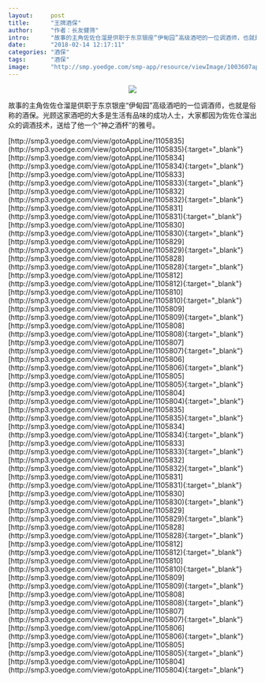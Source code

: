 ```yaml
---
layout:     post
title:      "王牌酒保"
author:     "作者：长友健筛"
intro:      "故事的主角佐佐仓溜是供职于东京银座“伊甸园”高级酒吧的一位调酒师，也就是俗称的酒保。光顾这家酒吧的大多是生活有品味的成功人士，大家都因为佐佐仓溜出众的调酒技术，送给了他一个“神之酒杯”的雅号。"
date:       "2018-02-14 12:17:11"
categories: "酒保"
tags:       "酒保"
image:      "http://smp.yoedge.com/smp-app/resource/viewImage/1003607appline.png"
---
```

<div style="text-align: center">
<p><img src="http://smp.yoedge.com/smp-app/resource/viewImage/1003607appline.png"/></p>
</div>
<p class="post-meta">
<span>故事的主角佐佐仓溜是供职于东京银座“伊甸园”高级酒吧的一位调酒师，也就是俗称的酒保。光顾这家酒吧的大多是生活有品味的成功人士，大家都因为佐佐仓溜出众的调酒技术，送给了他一个“神之酒杯”的雅号。</span>
</p>
[http://smp3.yoedge.com/view/gotoAppLine/1105835](http://smp3.yoedge.com/view/gotoAppLine/1105835){:target="_blank"}
[http://smp3.yoedge.com/view/gotoAppLine/1105834](http://smp3.yoedge.com/view/gotoAppLine/1105834){:target="_blank"}
[http://smp3.yoedge.com/view/gotoAppLine/1105833](http://smp3.yoedge.com/view/gotoAppLine/1105833){:target="_blank"}
[http://smp3.yoedge.com/view/gotoAppLine/1105832](http://smp3.yoedge.com/view/gotoAppLine/1105832){:target="_blank"}
[http://smp3.yoedge.com/view/gotoAppLine/1105831](http://smp3.yoedge.com/view/gotoAppLine/1105831){:target="_blank"}
[http://smp3.yoedge.com/view/gotoAppLine/1105830](http://smp3.yoedge.com/view/gotoAppLine/1105830){:target="_blank"}
[http://smp3.yoedge.com/view/gotoAppLine/1105829](http://smp3.yoedge.com/view/gotoAppLine/1105829){:target="_blank"}
[http://smp3.yoedge.com/view/gotoAppLine/1105828](http://smp3.yoedge.com/view/gotoAppLine/1105828){:target="_blank"}
[http://smp3.yoedge.com/view/gotoAppLine/1105812](http://smp3.yoedge.com/view/gotoAppLine/1105812){:target="_blank"}
[http://smp3.yoedge.com/view/gotoAppLine/1105810](http://smp3.yoedge.com/view/gotoAppLine/1105810){:target="_blank"}
[http://smp3.yoedge.com/view/gotoAppLine/1105809](http://smp3.yoedge.com/view/gotoAppLine/1105809){:target="_blank"}
[http://smp3.yoedge.com/view/gotoAppLine/1105808](http://smp3.yoedge.com/view/gotoAppLine/1105808){:target="_blank"}
[http://smp3.yoedge.com/view/gotoAppLine/1105807](http://smp3.yoedge.com/view/gotoAppLine/1105807){:target="_blank"}
[http://smp3.yoedge.com/view/gotoAppLine/1105806](http://smp3.yoedge.com/view/gotoAppLine/1105806){:target="_blank"}
[http://smp3.yoedge.com/view/gotoAppLine/1105805](http://smp3.yoedge.com/view/gotoAppLine/1105805){:target="_blank"}
[http://smp3.yoedge.com/view/gotoAppLine/1105804](http://smp3.yoedge.com/view/gotoAppLine/1105804){:target="_blank"}
[http://smp3.yoedge.com/view/gotoAppLine/1105835](http://smp3.yoedge.com/view/gotoAppLine/1105835){:target="_blank"}
[http://smp3.yoedge.com/view/gotoAppLine/1105834](http://smp3.yoedge.com/view/gotoAppLine/1105834){:target="_blank"}
[http://smp3.yoedge.com/view/gotoAppLine/1105833](http://smp3.yoedge.com/view/gotoAppLine/1105833){:target="_blank"}
[http://smp3.yoedge.com/view/gotoAppLine/1105832](http://smp3.yoedge.com/view/gotoAppLine/1105832){:target="_blank"}
[http://smp3.yoedge.com/view/gotoAppLine/1105831](http://smp3.yoedge.com/view/gotoAppLine/1105831){:target="_blank"}
[http://smp3.yoedge.com/view/gotoAppLine/1105830](http://smp3.yoedge.com/view/gotoAppLine/1105830){:target="_blank"}
[http://smp3.yoedge.com/view/gotoAppLine/1105829](http://smp3.yoedge.com/view/gotoAppLine/1105829){:target="_blank"}
[http://smp3.yoedge.com/view/gotoAppLine/1105828](http://smp3.yoedge.com/view/gotoAppLine/1105828){:target="_blank"}
[http://smp3.yoedge.com/view/gotoAppLine/1105812](http://smp3.yoedge.com/view/gotoAppLine/1105812){:target="_blank"}
[http://smp3.yoedge.com/view/gotoAppLine/1105810](http://smp3.yoedge.com/view/gotoAppLine/1105810){:target="_blank"}
[http://smp3.yoedge.com/view/gotoAppLine/1105809](http://smp3.yoedge.com/view/gotoAppLine/1105809){:target="_blank"}
[http://smp3.yoedge.com/view/gotoAppLine/1105808](http://smp3.yoedge.com/view/gotoAppLine/1105808){:target="_blank"}
[http://smp3.yoedge.com/view/gotoAppLine/1105807](http://smp3.yoedge.com/view/gotoAppLine/1105807){:target="_blank"}
[http://smp3.yoedge.com/view/gotoAppLine/1105806](http://smp3.yoedge.com/view/gotoAppLine/1105806){:target="_blank"}
[http://smp3.yoedge.com/view/gotoAppLine/1105805](http://smp3.yoedge.com/view/gotoAppLine/1105805){:target="_blank"}
[http://smp3.yoedge.com/view/gotoAppLine/1105804](http://smp3.yoedge.com/view/gotoAppLine/1105804){:target="_blank"}


